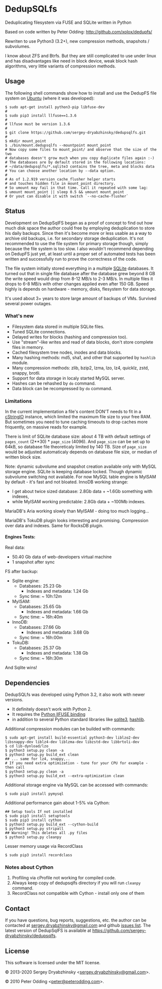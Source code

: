 DedupSQLfs
==========

Deduplicating filesystem via FUSE and SQLite written in Python

Based on code written by Peter Odding: http://github.com/xolox/dedupfs/

Rewriten to use Python3 (3.2+), new compression methods, snapshots / subvolumes.

I know about ZFS and Btrfs. But they are still complicated to use under linux and has disadvantages
 like need in block device, weak block hash algorithms, very little variants of compression methods.

## Usage

The following shell commands show how to install and use the DedupFS file system on [Ubuntu](http://www.ubuntu.com/)
 (where it was developed):

    $ sudo apt-get install python3-pip libfuse-dev
    #
    $ sudo pip3 install llfuse==1.3.6
    #
    # llfuse must be version 1.3.6
    #
    $ git clone https://github.com/sergey-dryabzhinsky/dedupsqlfs.git
    #
    $ mkdir mount_point
    $ ./bin/mount.dedupsqlfs --mountpoint mount_point
    # Now copy some files to mount_point/ and observe that the size of the two
    # databases doesn't grow much when you copy duplicate files again :-)
    # The databases are by default stored in the following locations:
    # ~/data/dedupsqlfs/*.sqlite3 contains the tree, meta and blocks data
    # You can choose another location by --data option.
    #
    # As of 1.2.919 version cache_flusher helper starts
    # and touches hidden file in mount_point directory.
    # So umount may fail in that time. Call it repeated with some lag:
    $ umount mount_point || sleep 0.5 && umount mount_point
    # Or yout can disable it with switch `--no-cache-flusher`

## Status

Development on DedupSqlFS began as a proof of concept to find out how much disk space the author could free
 by employing deduplication to store his daily backups. Since then it's become more or less usable as a way
 to archive old backups, i.e. for secondary storage deduplication. It's not recommended to use the file system
 for primary storage though, simply because the file system is too slow.
 I also wouldn't recommend depending on DedupFS just yet, at least until a proper set of automated tests
 has been written and successfully run to prove the correctness of the code.

The file system initially stored everything in a multiple [SQLite](http://www.sqlite.org/) databases.
 It turned out that in single file database after the database grew beyond 8 GB the write speed would drop
 from 8-12 MB/s to 2-3 MB/s. In multiple files it drops to 6-8 MB/s with other changes applied even after 150 GB.
 Speed highly is depends on hardware - memory, disks, flesystem for data storage.

It's used about 3+ years to store large amount of backups of VMs. Survived several power outages.

### What's new

 * Filesystem data stored in multiple SQLite files.
 * Tuned SQLite connections.
 * Delayed writes for blocks (hashing and compression too).
 * Use "stream"-like writes and read of data blocks, don't store complete files in memory.
 * Cached filesystem tree nodes, inodes and data blocks.
 * Many hashing methods: md5, sha1, and other that supported by `hashlib` module.
 * Many compression methods: zlib, bzip2, lzma, lzo, lz4, quicklz, zstd, snappy, brotli.
 * Support for data storage in localy started MySQL server.
 * Hashes can be rehashed by `do` command.
 * Data block can be recompressed by `do` command.

### Limitations

In the current implementation a file's content DON'T needs to fit in a [cStringIO](http://docs.python.org/library/stringio.html#module-cStringIO)
 instance, which limited the maximum file size to your free RAM. But sometimes you need to tune caching timeouts to
 drop caches more friquently, on massive reads for example.

There is limit of SQLite database size: about 4 TB with default settings of `pages_count` (2**30) * `page_size` (4096).
 And `page_size` can be set up to 64kB, so database file theoreticaly limited by 140 TB.
 Size of `page_size` would be adjusted automaticaly depends on database file size, or median of written block size.

Note: dynamic subvolume and snapshot creation available only with MySQL storage engine.
 SQLite is keeping database locked.
 Though dynamic subvolume switching not available.
 For now MySQL table engine is MyISAM by default - it's fast and not bloated.
 InnoDB working strange:
 - I get about twice sized database: 2.8Gb data + ~1.6Gb something with indexes,
 - while MyISAM working predictable: 2.8Gb data + ~100Mb indexes.

 MariaDB's Aria working slowly than MyISAM - doing too much logging...

 MariaDB's TokuDB plugin looks interesting and promising. Compression over data and indexes.
 Same for RocksDB plugin.

#### Engines Tests:

Real data:

 - 50.40 Gb data of web-developers virtual machine
 - 1 snapshot after sync

FS after backup:

 * Sqlite engine:
    * Databases: 25.23 Gb
        * Indexes and metadata: 1.24 Gb
    * Sync time: ~ 10h:12m 
 * MyISAM:
    * Databases: 25.65 Gb
        * Indexes and metadata: 1.66 Gb
    * Sync time: ~ 16h:40m 
 * InnoDB:
    * Databases: 27.66 Gb
        * Indexes and metadata: 3.68 Gb
    * Sync time: ~ 16h:00m 
 * TokuDB:
    * Databases: 25.37 Gb
        * Indexes and metadata: 1.38 Gb
    * Sync time: ~ 16h:30m

And Sqlite wins!


## Dependencies

DedupSQLfs was developed using Python 3.2, it also work with newer versions.
- It definitely doesn't work with Python 2.
- It requires the [Python llFUSE binding](http://www.rath.org/llfuse-docs/example.html)
- in addition to several Python standard libraries like [sqlite3](http://docs.python.org/library/sqlite3.html), [hashlib](http://docs.python.org/library/hashlib.html).

Additional compression modules can be builded with commands:

    $ sudo apt-get install build-essential python3-dev liblzo2-dev libsnappy-dev liblz4-dev liblzma-dev libzstd-dev libbrtoli-dev
    $ cd lib-dynload/lzo
    $ python3 setup.py clean -a
    $ python3 setup.py build_ext clean
    ## ... same for lz4, snappy,..
    # If you need extra optimization - tune for your CPU for example - then call
    $ python3 setup.py clean -a
    $ python3 setup.py build_ext --extra-optimization clean

Additional storage engine via MySQL can be accessed with commands:

    $ sudo pip3 install pymysql

Additional performance gain about 1-5% via Cython:

    ## Setup tools If not installed
    $ sudo pip3 install setuptools
    $ sudo pip3 install cython
    $ python3 setup.py build_ext --cython-build
    $ python3 setup.py stripall
    ## Warning! This deletes all .py files
    $ python3 setup.py cleanpy

Lesser memory usage via RecordClass

    $ sudo pip3 install recordclass

### Notes about Cython

1. Profiling via cProfile not working for compiled code.
2. Always keep copy of dedupsqlfs directory if you will run `cleanpy` command.
3. RecordClass not compatible with Cython - install only one of them

## Contact

If you have questions, bug reports, suggestions, etc. the author can be contacted at <sergey.dryabzhinsky@gmail.com> and
github [issues list](https://github.com/sergey-dryabzhinsky/dedupsqlfs/issues).
The latest version of DedupSqlFS is available at <https://github.com/sergey-dryabzhinsky/dedupsqlfs>.

## License

This software is licensed under the MIT license.

© 2013-2020 Sergey Dryabzhinsky &lt;sergey.dryabzhinsky@gmail.com&gt;.

© 2010 Peter Odding &lt;peter@peterodding.com&gt;.
